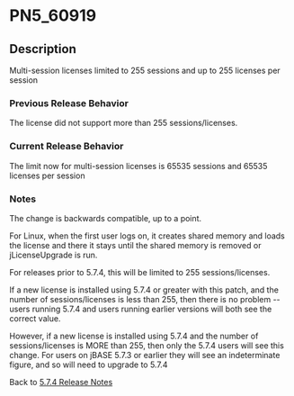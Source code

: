 # PN5_60919

<PageHeader />

## Description

Multi-session licenses limited to 255 sessions and up to 255 licenses per session

### Previous Release Behavior

The license did not support more than 255 sessions/licenses.

### Current Release Behavior

The limit now for multi-session licenses is 65535 sessions and 65535 licenses per session

### Notes

The change is backwards compatible, up to a point.

For Linux, when the first user logs on, it creates shared memory and loads the license and there it stays until the shared memory is removed or jLicenseUpgrade is run.

For releases prior to 5.7.4, this will be limited to 255 sessions/licenses.

If a new license is installed using 5.7.4 or greater with this patch, and the number of sessions/licenses is less than 255, then there is no problem -- users running 5.7.4 and users running earlier versions will both see the correct value.

However, if a new license is installed using 5.7.4 and the number of sessions/licenses is MORE than 255, then only the 5.7.4 users will see this change. For users on jBASE 5.7.3 or earlier they will see an indeterminate figure, and so will need to upgrade to 5.7.4

Back to [5.7.4 Release Notes](./../README.md)

  
<PageFooter />
